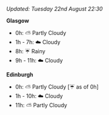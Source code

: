 *Updated: Tuesday 22nd August 22:30*

**Glasgow**

* 0h: :partly_sunny: Partly Cloudy
* 1h - 7h: :cloud: Cloudy
* 8h: :umbrella: Rainy
* 9h - 11h: :cloud: Cloudy

**Edinburgh**

* 0h: :partly_sunny: Partly Cloudy [:umbrella: as of 0h]
* 1h - 10h: :cloud: Cloudy
* 11h: :partly_sunny: Partly Cloudy
